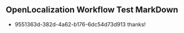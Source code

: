 ## OpenLocalization Workflow Test MarkDown
* 9551363d-382d-4a62-b176-6dc54d73d913 thanks!

<!--HONumber=Aug16_HO3-->


